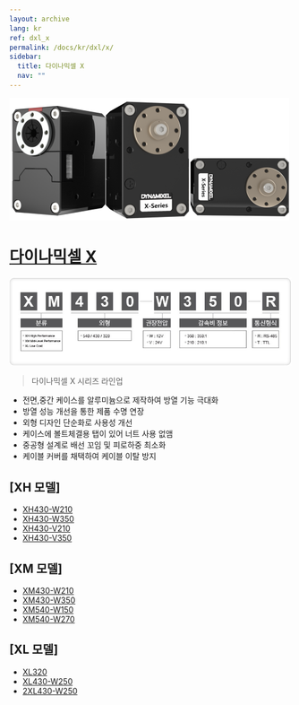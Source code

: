 ```yaml
---
layout: archive
lang: kr
ref: dxl_x
permalink: /docs/kr/dxl/x/
sidebar:
  title: 다이나믹셀 X
  nav: ""
---
```


![](/assets/images/dxl/x/x_series_product.png)

# [다이나믹셀 X](#다이나믹셀-x)

![](/assets/images/dxl/x/dxl_x_productline_kr.jpg)

> 다이나믹셀 X 시리즈 라인업

- 전면,중간 케이스를 알루미늄으로 제작하여 방열 기능 극대화
- 방열 성능 개선을 통한 제품 수명 연장
- 외형 디자인 단순화로 사용성 개선
- 케이스에 볼트체결용 탭이 있어 너트 사용 없앰
- 중공형 설계로 배선 꼬임 및 피로하중 최소화
- 케이블 커버를 채택하여 케이블 이탈 방지

## [XH 모델]
- [XH430-W210](/docs/kr/dxl/x/xh430-w210/)
- [XH430-W350](/docs/kr/dxl/x/xh430-w350/)
- [XH430-V210](/docs/kr/dxl/x/xh430-v210/)
- [XH430-V350](/docs/kr/dxl/x/xh430-v350/)

## [XM 모델]
- [XM430-W210](/docs/kr/dxl/x/xm430-w210/)
- [XM430-W350](/docs/kr/dxl/x/xm430-w350/)
- [XM540-W150](/docs/kr/dxl/x/xm540-w150/)
- [XM540-W270](/docs/kr/dxl/x/xm540-w270/)

## [XL 모델]
- [XL320](/docs/kr/dxl/x/xl320/)
- [XL430-W250](/docs/kr/dxl/x/xl430-w250/)
- [2XL430-W250](/docs/kr/dxl/x/2xl430-w250/)
